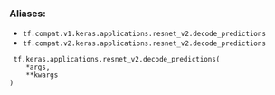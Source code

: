 ### Aliases:
- `tf.compat.v1.keras.applications.resnet_v2.decode_predictions`
- `tf.compat.v2.keras.applications.resnet_v2.decode_predictions`

```
 tf.keras.applications.resnet_v2.decode_predictions(
    *args,
    **kwargs
)
```
